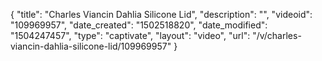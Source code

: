 {
    "title": "Charles Viancin Dahlia Silicone Lid",
    "description": "",
    "videoid": "109969957",
    "date_created": "1502518820",
    "date_modified": "1504247457",
    "type": "captivate",
    "layout": "video",
    "url": "\/v\/charles-viancin-dahlia-silicone-lid\/109969957"
}